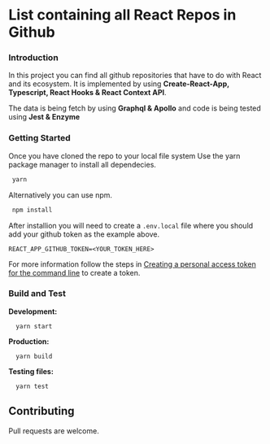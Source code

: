 # List containing all React Repos in Github

### Introduction

In this project you can find all github repositories that have to do with React and its ecosystem.
It is implemented by using **Create-React-App, Typescript, React Hooks & React Context API**.

The data is being fetch by using **Graphql & Apollo** and code is being tested using **Jest & Enzyme**

### Getting Started

Once you have cloned the repo to your local file system Use the yarn package manager to install all dependecies.

```bash
 yarn
```

Αlternatively you can use npm.

```bash
 npm install
```

After installion you will need to create a `.env.local` file where you should add your github token as the example above.

```
REACT_APP_GITHUB_TOKEN=<YOUR_TOKEN_HERE>
```

For more information follow the steps in [Creating a personal access token for the command line](https://docs.github.com/en/free-pro-team@latest/github/authenticating-to-github/creating-a-personal-access-token) to create a token.

### Build and Test

**Development:**

```
  yarn start
```

**Production:**

```
  yarn build
```

**Testing files:**

```
  yarn test
```

## Contributing

Pull requests are welcome.
